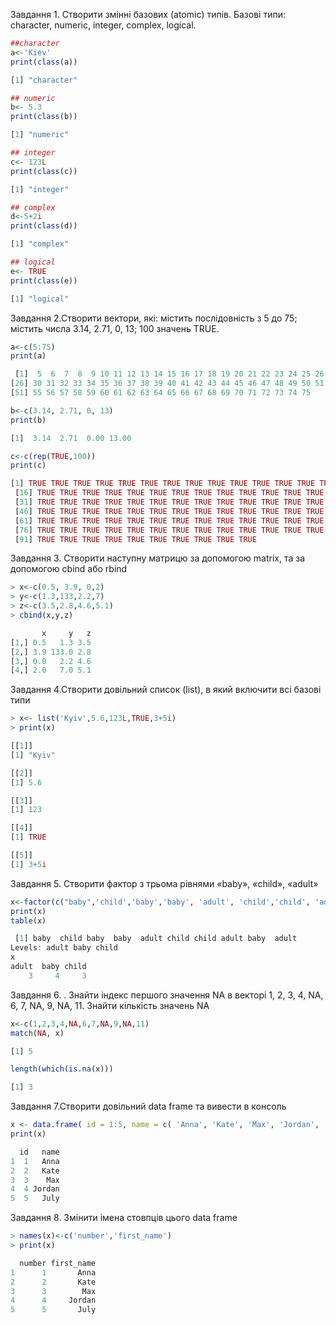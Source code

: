 Завдання 1. Створити змінні базових (atomic) типів. Базові типи: character, numeric, integer, complex, logical.
```R
##character
a<-'Kiev' 
print(class(a))
```
```R
[1] "character"
```
```R
## numeric
b<- 5.3 
print(class(b))
```
```R
[1] "numeric"
```
```R
## integer
c<- 123L 
print(class(c))
```
```R
[1] "integer"
```
```R
## complex
d<-5+2i
print(class(d))
```
```R
[1] "complex"
```
```R
## logical
e<- TRUE 
print(class(e))
```
```R
[1] "logical"
```
Завдання 2.Створити вектори, які: містить послідовність з 5 до 75; містить числа 3.14, 2.71, 0, 13; 100 значень TRUE.
```R
a<-c(5:75)
print(a)
```
```R
 [1]  5  6  7  8  9 10 11 12 13 14 15 16 17 18 19 20 21 22 23 24 25 26 27 28 29
[26] 30 31 32 33 34 35 36 37 38 39 40 41 42 43 44 45 46 47 48 49 50 51 52 53 54
[51] 55 56 57 58 59 60 61 62 63 64 65 66 67 68 69 70 71 72 73 74 75
```
```R
b<-c(3.14, 2.71, 0, 13)
print(b)
```
```R
[1]  3.14  2.71  0.00 13.00
```
```R
c<-c(rep(TRUE,100))
print(c)
```
```R
[1] TRUE TRUE TRUE TRUE TRUE TRUE TRUE TRUE TRUE TRUE TRUE TRUE TRUE TRUE TRUE
 [16] TRUE TRUE TRUE TRUE TRUE TRUE TRUE TRUE TRUE TRUE TRUE TRUE TRUE TRUE TRUE
 [31] TRUE TRUE TRUE TRUE TRUE TRUE TRUE TRUE TRUE TRUE TRUE TRUE TRUE TRUE TRUE
 [46] TRUE TRUE TRUE TRUE TRUE TRUE TRUE TRUE TRUE TRUE TRUE TRUE TRUE TRUE TRUE
 [61] TRUE TRUE TRUE TRUE TRUE TRUE TRUE TRUE TRUE TRUE TRUE TRUE TRUE TRUE TRUE
 [76] TRUE TRUE TRUE TRUE TRUE TRUE TRUE TRUE TRUE TRUE TRUE TRUE TRUE TRUE TRUE
 [91] TRUE TRUE TRUE TRUE TRUE TRUE TRUE TRUE TRUE TRUE
 ```
Завдання 3. Створити наступну матрицю за допомогою matrix, та за допомогою cbind
або rbind
```R
> x<-c(0.5, 3.9, 0,2)
> y<-c(1.3,133,2.2,7)
> z<-c(3.5,2.8,4.6,5.1)
> cbind(x,y,z)
```
```R
       x     y   z
[1,] 0.5   1.3 3.5
[2,] 3.9 133.0 2.8
[3,] 0.0   2.2 4.6
[4,] 2.0   7.0 5.1
```
Завдання 4.Створити довільний список (list), в який включити всі базові типи
```R
> x<- list('Kyiv',5.6,123L,TRUE,3+5i)
> print(x)
```
```R
[[1]]
[1] "Kyiv"

[[2]]
[1] 5.6

[[3]]
[1] 123

[[4]]
[1] TRUE

[[5]]
[1] 3+5i
```
Завдання 5. Створити фактор з трьома рівнями «baby», «child», «adult»
```R
x<-factor(c("baby",'child','baby','baby', 'adult', 'child','child', 'adult','baby','adult'))
print(x)
table(x)
```
```R
 [1] baby  child baby  baby  adult child child adult baby  adult
Levels: adult baby child
x
adult  baby child 
    3     4     3 
```
Завдання 6. . Знайти індекс першого значення NA в векторі 1, 2, 3, 4, NA, 6, 7, NA, 9, NA, 11. Знайти кількість значень NA
```R
x<-c(1,2,3,4,NA,6,7,NA,9,NA,11)
match(NA, x)
```
```R
[1] 5
```
```R
length(which(is.na(x)))
```
```R
[1] 3
```
Завдання 7.Створити довільний data frame та вивести в консоль
```R
x <- data.frame( id = 1:5, name = c( 'Anna', 'Kate', 'Max', 'Jordan', 'July'))
print(x)
```
```R
  id   name
1  1   Anna
2  2   Kate
3  3    Max
4  4 Jordan
5  5   July
```
Завдання 8. Змінити імена стовпців цього data frame
```R
> names(x)<-c('number','first_name')
> print(x)
```
```R
  number first_name
1      1       Anna
2      2       Kate
3      3        Max
4      4     Jordan
5      5       July
```
